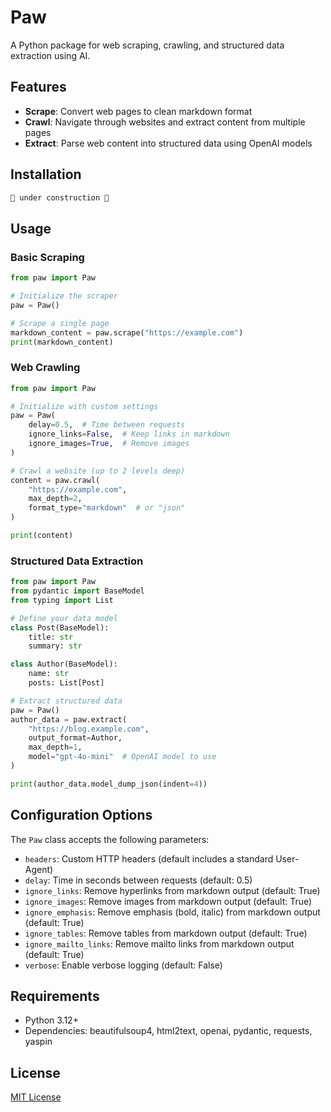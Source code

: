 # Paw

A Python package for web scraping, crawling, and structured data extraction using AI.

## Features

- **Scrape**: Convert web pages to clean markdown format
- **Crawl**: Navigate through websites and extract content from multiple pages
- **Extract**: Parse web content into structured data using OpenAI models

## Installation

```bash
🚧 under construction 🚧
```

## Usage

### Basic Scraping

```python
from paw import Paw

# Initialize the scraper
paw = Paw()

# Scrape a single page
markdown_content = paw.scrape("https://example.com")
print(markdown_content)
```

### Web Crawling

```python
from paw import Paw

# Initialize with custom settings
paw = Paw(
    delay=0.5,  # Time between requests
    ignore_links=False,  # Keep links in markdown
    ignore_images=True,  # Remove images
)

# Crawl a website (up to 2 levels deep)
content = paw.crawl(
    "https://example.com",
    max_depth=2,
    format_type="markdown"  # or "json"
)

print(content)
```

### Structured Data Extraction

```python
from paw import Paw
from pydantic import BaseModel
from typing import List

# Define your data model
class Post(BaseModel):
    title: str
    summary: str

class Author(BaseModel):
    name: str
    posts: List[Post]

# Extract structured data
paw = Paw()
author_data = paw.extract(
    "https://blog.example.com",
    output_format=Author,
    max_depth=1,
    model="gpt-4o-mini"  # OpenAI model to use
)

print(author_data.model_dump_json(indent=4))
```

## Configuration Options

The `Paw` class accepts the following parameters:

- `headers`: Custom HTTP headers (default includes a standard User-Agent)
- `delay`: Time in seconds between requests (default: 0.5)
- `ignore_links`: Remove hyperlinks from markdown output (default: True)
- `ignore_images`: Remove images from markdown output (default: True)
- `ignore_emphasis`: Remove emphasis (bold, italic) from markdown output (default: True)
- `ignore_tables`: Remove tables from markdown output (default: True)
- `ignore_mailto_links`: Remove mailto links from markdown output (default: True)
- `verbose`: Enable verbose logging (default: False)

## Requirements

- Python 3.12+
- Dependencies: beautifulsoup4, html2text, openai, pydantic, requests, yaspin

## License

[MIT License](LICENSE)

